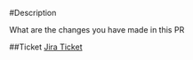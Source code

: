 #Description

What are the changes you have made in this PR

##Ticket
[Jira Ticket](scheme://domain/id/{TICKET-ID})
